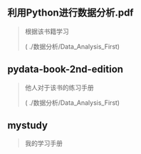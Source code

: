 ## 利用Python进行数据分析.pdf

> 根据该书籍学习
>
> ( ./数据分析/Data_Analysis_First)

## pydata-book-2nd-edition

> 他人对于该书的练习手册
>
> ( ./数据分析/Data_Analysis_First)

## mystudy

> 我的学习手册
